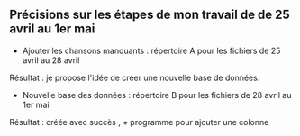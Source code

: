 ## Précisions sur les étapes de mon travail de de 25 avril au 1er mai ##

- Ajouter les chansons manquants : répertoire A pour les fichiers
de 25 avril au 28 avril

Résultat : je propose l'idée de créer une nouvelle base de données.

- Nouvelle base des données : répertoire B pour les fichiers
de 28 avril au 1er mai

Résultat : créée avec succès , + programme pour ajouter une colonne

